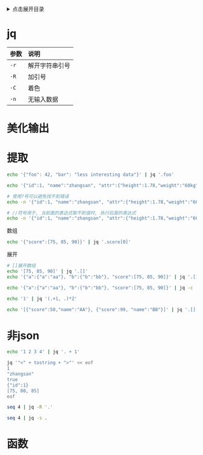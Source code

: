<details>
<summary>点击展开目录</summary>

- [jq](#jq)
- [美化输出](#美化输出)
- [提取](#提取)
- [非json](#非json)
- [函数](#函数)

</details>

# jq

| 参数 | 说明           |
| :--- | :------------- |
| `-r` | 解开字符串引号 |
| `-R` | 加引号         |
| `-C` | 着色           |
| `-n` | 无输入数据     |

# 美化输出


# 提取


```bash
echo '{"foo": 42, "bar": "less interesting data"}' | jq '.foo'

echo '{"id":1, "name":"zhangsan", "attr":{"height":1.78,"weight":"60kg"}}' | jq '.attr.height'

# 使用?号可以避免找不到错误
echo -n '{"id":1, "name":"zhangsan", "attr":{"height":1.78,"weight":"60kg"}}' | jq '.name.alias?'

# //符号用于, 当前面的表达式取不到值时, 执行后面的表达式
echo -n '{"id":1, "name":"zhangsan", "attr":{"height":1.78,"weight":"60kg"}}' | jq '.alias//.name'
```

数组
```bash
echo '{"score":[75, 85, 90]}' | jq '.score[0]'
```

展开
```bash
# []展开数组
echo '[75, 85, 90]' | jq '.[]'
echo '{"a":{"a":"aa"}, "b":{"b":"bb"}, "score":[75, 85, 90]}' | jq '.[]'

echo '{"a":{"a":"aa"}, "b":{"b":"bb"}, "score":[75, 85, 90]}' | jq -c '..'
```

```bash
echo '1' | jq '(.+1, .)*2'
```



```bash
echo '[{"score":50,"name":"AA"}, {"score":99, "name":"BB"}]' | jq '.[]| if .score > 60 then "及格的人: "+.name else empty end'
```

# 非json

```bash
echo '1 2 3 4' | jq '. + 1'

jq '"<" + tostring + ">"' << eof
1
"zhangsan"
true
{"id":1}
[75, 80, 85]
eof

seq 4 | jq -R '.'

seq 4 | jq -s .
```

# 函数

```bash

```